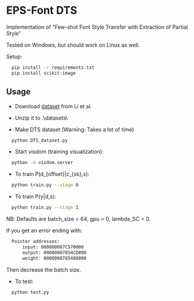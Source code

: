 # EPS-Font DTS

Implementation of "Few-shot Font Style Transfer with Extraction of Partial Style"

Tested on Windows, but should work on Linux as well.

Setup:
``` bash
  pip install -r requirements.txt
  pip install scikit-image
```

## Usage

- Download [dataset](https://github.com/ligoudaner377/font_translator_gan) from Li et al. 

- Unzip it to .\datasets\

- Make DTS dataset (Warning: Takes a lot of time)
``` bash
  python DTS_dataset.py
```

- Start visdom (training visualization):
``` bash
  python -m visdom.server
```

- To train P(d_{offset}|c_{sk},s):
``` bash
  python train.py --stage 0
```

- To train P(y|d,s):
``` bash
  python train.py --stage 1
```

NB: Defaults are batch_size = 64, gpu = 0, lambda_SC = 0.

If you get an error ending with:
``` bash
  Pointer addresses:
      input: 000000087C570000
      output: 00000007854CD800
      weight: 0000000785488000
```
Then decrease the batch size.

- To test:
``` bash
  python test.py
```
